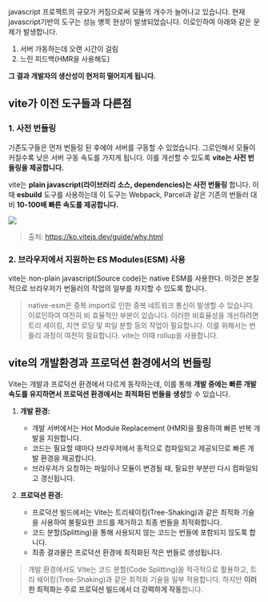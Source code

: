 javascript 프로젝트의 규모가 커짐으로써 모듈의 개수가 늘어나고 있습니다. 현재 javascript기반의 도구는 성능 병목 현상이 발생되었습니다. 이로인하여 아래와 같은 문제가 발생합니다.

1. 서버 가동하는데 오랜 시간이 걸림
2. 느린 피드백(HMR을 사용해도)

**그 결과 개발자의 생산성이 현저히 떨어지게 됩니다.**

## vite가 이전 도구들과 다른점

### 1. 사전 번들링
기존도구들은 먼저 번들링 된 후에야 서버를 구동할 수 있었습니다. 그로인해서 모듈이 커질수록 낮은 서버 구동 속도를 가지게 됩니다. 이를 개선할 수 있도록 **vite는 사전 번들링을 제공합니다.**

vite는 **plain javascript(라이브러리 소스, dependencies)는 사전 번들링** 합니다. 이때 **esbuild** 도구를 사용하는데 이 도구는 Webpack, Parcel과 같은 기존의 번들러 대비 **10-100배 빠른 속도를 제공합니다.**

![](https://velog.velcdn.com/images/boyeon_jeong/post/2669a556-093e-48d7-8ac1-d0da8ab9eb93/image.png)
> 출처: https://ko.vitejs.dev/guide/why.html

### 2. 브라우저에서 지원하는 ES Modules(ESM) 사용

vite는 non-plain javascript(Source code)는 native ESM를 사용한다. 이것은 본질적으로 브라우저가 번들러의 작업의 일부를 차지할 수 있도록 합니다. 

> native-esm은 중복 import로 인한 중복 네트워크 통신이 발생할 수 있습니다. 이로인하여 여전히 비 효율적인 부분이 있습니다. 이러한 비효율성을 개선하려면 트리 세이킹, 지연 로딩 및 파일 분할 등의 작업이 필요합니다. 이를 위해서는 번들리 과정이 여전히 필요합니다. vite는 이때 rollup을 사용합니다.

## vite의 개발환경과 프로덕션 환경에서의 번들링

Vite는 개발과 프로덕션 환경에서 다르게 동작하는데, 이를 통해 **개발 중에는 빠른 개발 속도를 유지하면서 프로덕션 환경에서는 최적화된 번들을 생성**할 수 있습니다.

1. **개발 환경:**
   - 개발 서버에서는 Hot Module Replacement (HMR)을 활용하여 빠른 반복 개발을 지원합니다.
   - 코드는 필요할 때마다 브라우저에서 동적으로 컴파일되고 제공되므로 빠른 개발 환경을 제공합니다.
   - 브라우저가 요청하는 파일이나 모듈이 변경될 때, 필요한 부분만 다시 컴파일되고 갱신됩니다.

2. **프로덕션 환경:**
   - 프로덕션 빌드에서는 Vite는 트리쉐이킹(Tree-Shaking)과 같은 최적화 기술을 사용하여 불필요한 코드를 제거하고 최종 번들을 최적화합니다.
   - 코드 분할(Splitting)을 통해 사용되지 않는 코드는 번들에 포함되지 않도록 합니다.
   - 최종 결과물은 프로덕션 환경에 최적화된 작은 번들로 생성됩니다.

> 개발 환경에서도 Vite는 코드 분할(Code Splitting)을 적극적으로 활용하고, 트리 쉐이킹(Tree-Shaking)과 같은 최적화 기술을 일부 적용합니다. 하지만 **이러한 최적화는 주로 프로덕션 빌드에서 더 강력하게 작동**합니다.
